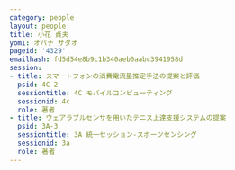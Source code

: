 ```yaml
---
category: people
layout: people
title: 小花 貞夫
yomi: オバナ サダオ
pageid: '4329'
emailhash: fd5d54e8b9c1b340aeb0aabc3941958d
session:
- title: スマートフォンの消費電流量推定手法の提案と評価
  psid: 4C-2
  sessiontitle: 4C モバイルコンピューティング
  sessionid: 4c
  role: 著者
- title: ウェアラブルセンサを用いたテニス上達支援システムの提案
  psid: 3A-3
  sessiontitle: 3A 統一セッション-スポーツセンシング
  sessionid: 3a
  role: 著者
---
```

